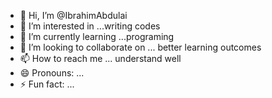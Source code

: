 - 👋 Hi, I’m @IbrahimAbdulai
- 👀 I’m interested in ...writing codes
- 🌱 I’m currently learning ...programing
- 💞️ I’m looking to collaborate on ... better learning outcomes
- 📫 How to reach me ... understand well
- 😄 Pronouns: ...
- ⚡ Fun fact: ...

<!---
IbrahimAbdulai/IbrahimAbdulai is a ✨ special ✨ repository because its `README.md` (this file) appears on your GitHub profile.
You can click the Preview link to take a look at your changes.
--->

